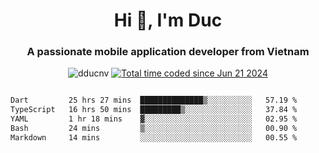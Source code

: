 <h1 align="center">
  Hi 👋, I'm  Duc</h1>
<h3 align="center">A passionate mobile application developer from Vietnam</h3>  
  
<p align="center"> <img src="https://komarev.com/ghpvc/?username=dducnv&label=Profile%20views&color=0e75b6&style=flat" alt="dducnv" /> 
<a href="https://wakatime.com/@4d2a2cd9-1bcb-4dd1-84a4-dce128a35137"><img src="https://wakatime.com/badge/user/4d2a2cd9-1bcb-4dd1-84a4-dce128a35137.svg" alt="Total time coded since Jun 21 2024" /></a>
</p>  

<div style="width: 100vw; overflow-x: auto; flex:center">
  <!--START_SECTION:waka-->

```txt
Dart         25 hrs 27 mins  ██████████████▒░░░░░░░░░░   57.19 %
TypeScript   16 hrs 50 mins  █████████▒░░░░░░░░░░░░░░░   37.84 %
YAML         1 hr 18 mins    ▓░░░░░░░░░░░░░░░░░░░░░░░░   02.95 %
Bash         24 mins         ▒░░░░░░░░░░░░░░░░░░░░░░░░   00.90 %
Markdown     14 mins         ░░░░░░░░░░░░░░░░░░░░░░░░░   00.55 %
```

<!--END_SECTION:waka-->
</div>




  
